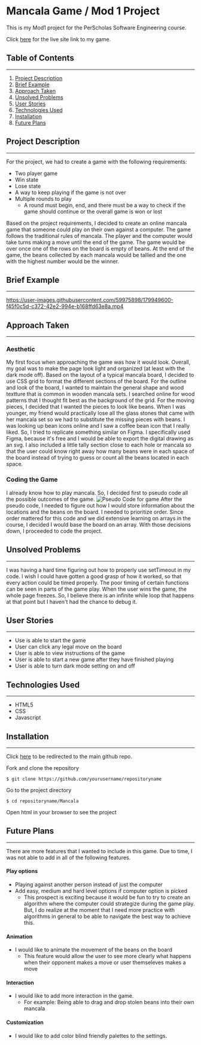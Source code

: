 <!-- # LarissaPortillo.github.io -->
# Mancala Game / Mod 1 Project

This is my Mod1 project for the PerScholas Software Engineering course. 

Click [here][1] for the live site link to my game.

## Table of Contents
***
1. [Project Description](#project-description)
2. [Brief Example](#brief-example)
3. [Approach Taken](#approach-taken)
4. [Unsolved Problems](#unsolved-problems)
5. [User Stories](#user-stories)
6. [Technologies Used](#technologies-used)
7. [Installation](#installation)
8. [Future Plans](#future-plans)

<a name='project-description'></a>
## Project Description
***
For the project, we had to create a game with the following requirements: 
* Two player game
* Win state
* Lose state
* A way to keep playing if the game is not over
* Multiple rounds to play 
  * A round must begin, end, and there must be a way to check if the game should continue or the overall game is won or lost 

Based on the project requirements, I decided to create an online mancala game that someone could play on their own against a computer. The game follows the traditional rules of mancala. The player and the computer would take turns making a move until the end of the game. The game would be over once one of the rows on the board is empty of beans. At the end of the game, the beans collected by each mancala would be tallied and the one with the highest number would be the winner. 

<a name='brief-example'></a>
## Brief Example
***


https://user-images.githubusercontent.com/59975898/179949600-f45f0c5d-c372-42e2-994e-b168ffd63e8a.mp4



<a name='approach-taken'></a>
## Approach Taken
***
### Aesthetic
My first focus when approaching the game was how it would look. Overall, my goal was to make the page look light and organized (at least with the dark mode off). Based on the layout of a typical mancala board, I decided to use CSS grid to format the different sections of the board. For the outline and look of the board, I wanted to maintain the general shape and wood textture that is common in wooden mancala sets. I searched online for wood patterns that I thought fit best as the background of the grid. For the moving pieces, I decided that I wanted the pieces to look like beans. When I was younger, my friend would practically lose all the glass stones that came with her mancala set so we had to substitute the missing pieces with beans. I was looking up bean icons online and I saw a coffee bean icon that I really liked. So, I tried to replicate something similar on Figma. I specifically used Figma, because it's free and I would be able to export the digital drawing as an svg. I also included a little tally section close to each hole or mancala so that the user could know right away how many beans were in each space of the board instead of trying to guess or count all the beans located in each space. 

### Coding the Game
I already know how to play mancala. So, I decided first to pseudo code all the possible outcomes of the game. 
![Pseudo Code for game](/LarissaPortillo.github.io/Mancala/PseudoCode.jpg)
After the pseudo code, I needed to figure out how I would store information about the locations and the beans on the board. I needed to prioritize order. Since order mattered for this code and we did extensive learning on arrays in the course, I decided I would base the board on an array. With those decisions down, I proceeded to code the project.
<a name='unsolved-problems'></a>
## Unsolved Problems
***
I was having a hard time figuring out how to properly use setTimeout in my code. I wish I could have gotten a good grasp of how it worked, so that every action could be timed properly. The poor timing of certain functions can be seen in parts of the game play. 
When the user wins the game, the whole page freezes. So, I believe there is an infinite while loop that happens at that point but I haven't had the chance to debug it.
<a name='user-stories'></a>
## User Stories
***
* Use is able to start the game
* User can click any legal move on the board 
* User is able to view instructions of the game
* User is able to start a new game after they have finished playing
* User is able to turn dark mode setting on and off 

<a name='technologies-used'></a>
## Technologies Used
***
* HTML5
* CSS
* Javascript

<a name='installation'></a>
## Installation
***
Click [here][2] to be redirected to the main github repo.

Fork and clone the repository
```
$ git clone https://github.com/yourusername/repositoryname
```
Go to the project directory
```
$ cd repositoryname/Mancala
```
Open html in your browser to see the project

<a name='future-plans'></a>
## Future Plans
***
There are more features that I wanted to include in this game. Due to time, I was not able to add in all of the following features. 

#### Play options
* Playing against another person instead of just the computer
* Add easy, medium and hard level options if computer option is picked  
    * This prospect is exciting because it would be fun to try to create an algorithm where the computer could strategize during the game play. But, I do realize at the moment that I need more practice with algorithms in general to be able to navigate the best way to achieve this. 

#### Animation
* I would like to animate the movement of the beans on the board
    * This feature would allow the user to see more clearly what happens when their opponent makes a move or user themseleves makes a move

#### Interaction
* I would like to add more interaction in the game. 
    * For example: Being able to drag and drop stolen beans into their own mancala

#### Customization
* I would like to add color blind friendly palettes to the settings.


[1]:https://larissaportillo.github.io/Mancala/mancala.html "live site"
[2]:https://github.com/LarissaPortillo/LarissaPortillo.github.io.git "githuub repo"

